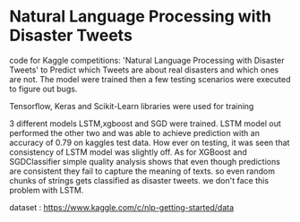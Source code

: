 # Natural Language Processing with Disaster Tweets
code for Kaggle competitions: 'Natural Language Processing with Disaster Tweets' to Predict which Tweets are about real disasters and which ones are not. The model were trained then a few testing scenarios were executed to figure out bugs.

Tensorflow, Keras and Scikit-Learn libraries were used for training

3 different models LSTM,xgboost and SGD were trained. LSTM model out performed the other two and was able to achieve prediction with an accuracy of 0.79 on kaggles test data. How ever on testing, it was seen that consistency of LSTM model was slightly off. As for XGBoost and SGDClassifier simple quality analysis shows that even though predictions are consistent they fail to capture the meaning of texts. so even random chunks of strings gets classified as disaster tweets. we don't face this problem with LSTM. 

dataset : https://www.kaggle.com/c/nlp-getting-started/data

